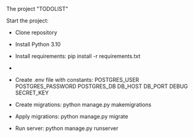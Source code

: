 The project "TODOLIST"

Start the project:

- Clone repository
- Install Python 3.10

- Install requirements:
pip install -r requirements.txt
- 
- Create .env file with constants:
POSTGRES_USER
POSTGRES_PASSWORD
POSTGRES_DB
DB_HOST
DB_PORT
DEBUG
SECRET_KEY

- Create migrations:
python manage.py makemigrations

- Apply migrations:
python manage.py migrate

- Run server:
python manage.py runserver